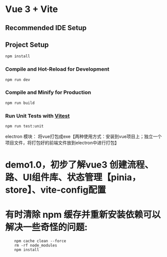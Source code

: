 # Vue 3 + Vite
## Recommended IDE Setup

## Project Setup

```sh   拉下代码后安装环境
npm install
```

### Compile and Hot-Reload for Development

```sh   运行项目
npm run dev
```

### Compile and Minify for Production

```sh 打包网页板
npm run build
```

### Run Unit Tests with [Vitest](https://vitest.dev/)

```sh
npm run test:unit
```

electron 模块： 将vue打包成exe【两种使用方式：安装到vue项目上；独立一个项目文件，将打包好的前端文件放到electron中进行打包】

# demo1.0，初步了解vue3 创建流程、路、UI组件库、状态管理【pinia，store】、vite-config配置


# 有时清除 npm 缓存并重新安装依赖可以解决一些奇怪的问题:
```
    npm cache clean --force
    rm -rf node_modules
    npm install
```
